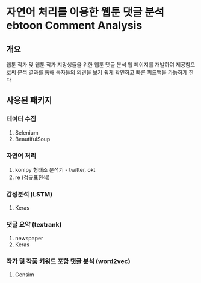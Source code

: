 # 자연어 처리를 이용한 웹툰 댓글 분석 ebtoon Comment Analysis


## 개요
웹툰 작가 및 웹툰 작가 지망생들을 위한 웹툰 댓글 분석 웹 페이지를 개발하여 제공함으로써 분석 결과를 통해 독자들의 의견을 보기 쉽게 확인하고 빠른 피드백을 가능하게 한다

## 사용된 패키지
### 데이터 수집
1. Selenium
2. BeautifulSoup

### 자연어 처리
1. konlpy 형태소 분석기 - twitter, okt
2. re (정규표현식)

### 감성분석 (LSTM)
1. Keras 

### 댓글 요약 (textrank)
1. newspaper
2. Keras 

### 작가 및 작품 키워드 포함 댓글 분석 (word2vec)
1. Gensim
